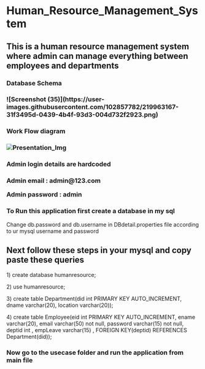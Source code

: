 <h1>Human_Resource_Management_System</h1>
<h2>This is a human resource management system where admin can manage everything between employees and departments</h3>

<h3>Database Schema<h3/>
![Screenshot (35)](https://user-images.githubusercontent.com/102857782/219963167-31f3495d-0439-4b4f-93d3-004d732f2923.png)



<h3>Work Flow diagram <h3/>

![Presentation_Img](https://user-images.githubusercontent.com/102857782/219963184-83259c11-ca94-45fc-91f6-56dfa98f9c0d.png)

<h3>Admin login details are hardcoded <h3/>
<p>Admin email : admin@123.com</p>
<p>Admin password : admin</p>

<h3> To Run this application first create a database in my sql</h3>
<p>Change db.password and db.username in DBdetail.properties file according to ur mysql username and password </p>

<h2>Next follow these steps in your mysql and copy paste these queries</h2>
<p>1) create database humanresource;</p>
<p>2) use humanresource;</p>
<p>3) create table Department(did int PRIMARY KEY AUTO_INCREMENT, dname varchar(20), location varchar(20));</p>
<p>4) create table Employee(eid int PRIMARY KEY AUTO_INCREMENT, ename varchar(20), email varchar(50) not null, password varchar(15) not null, deptid int , empLeave varchar(15) , FOREIGN KEY(deptid) REFERENCES Department(did));</p>

<h3>Now go to the usecase folder and run the application from main file </h3>



